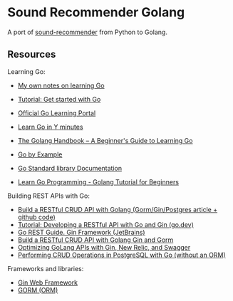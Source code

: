 # Sound Recommender Golang

A port of [sound-recommender](https://github.com/peter/sound-recommender) from Python to Golang.

## Resources

Learning Go:

* [My own notes on learning Go](https://github.com/peter/learning/tree/master/languages/golang)

* [Tutorial: Get started with Go](https://go.dev/doc/tutorial/getting-started)
* [Official Go Learning Portal](https://go.dev/learn/)
* [Learn Go in Y minutes](https://learnxinyminutes.com/docs/go/)
* [The Golang Handbook – A Beginner's Guide to Learning Go](https://www.freecodecamp.org/news/learn-golang-handbook/)
* [Go by Example](https://gobyexample.com/)
* [Go Standard library Documentation](https://pkg.go.dev/std)
* [Learn Go Programming - Golang Tutorial for Beginners](https://www.youtube.com/watch?v=YS4e4q9oBaU&t=537s)

Building REST APIs with Go:

* [Build a RESTful CRUD API with Golang (Gorm/Gin/Postgres article + github code)](https://github.com/wpcodevo/golang-gorm-postgres)
* [Tutorial: Developing a RESTful API with Go and Gin (go.dev)](https://go.dev/doc/tutorial/web-service-gin)
* [Go REST Guide. Gin Framework (JetBrains)](https://www.jetbrains.com/guide/go/tutorials/rest_api_series/gin/)
* [Build a RESTful CRUD API with Golang Gin and Gorm](https://lemoncode21.medium.com/build-a-restful-crud-api-with-golang-gin-and-gorm-e1e976ef5b9f)
* [Optimizing GoLang APIs with Gin, New Relic, and Swagger](https://blog.stackademic.com/optimizing-golang-apis-with-gin-new-relic-and-swagger-a-comprehensive-guide-d60cea368fbe)
* [Performing CRUD Operations in PostgreSQL with Go (without an ORM)](https://edwinsiby.medium.com/performing-crud-operations-in-postgresql-with-go-42657761125c)

Frameworks and libraries:

* [Gin Web Framework](https://github.com/gin-gonic/gin)
* [GORM (ORM)](https://github.com/go-gorm/gorm)
